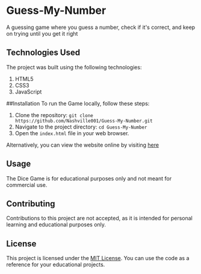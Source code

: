 # Guess-My-Number
A guessing game where you guess a number, check if it's correct, and keep on trying until you get it right


## Technologies Used
The project was built using the following technologies:

1. HTML5
2. CSS3
3. JavaScript

##Installation
To run the Game locally, follow these steps:
1. Clone the repository: `git clone https://github.com/Nashville001/Guess-My-Number.git`
2. Navigate to the project directory: `cd Guess-My-Number`
3. Open the `index.html` file in your web browser.

Alternatively, you can view the website online by visiting [here](https://nashville001.github.io/JavaScript-Dice/)

## Usage
The Dice Game is for educational purposes only and not meant for commercial use.

## Contributing

Contributions to this project are not accepted, as it is intended for personal learning and educational purposes only.

## License
This project is licensed under the [MIT License](https://github.com/Nashville001/Mono-website/blob/master/README.md). You can use the code as a reference for your educational projects.
